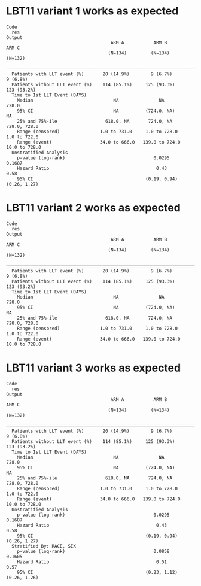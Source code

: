 # LBT11 variant 1 works as expected

    Code
      res
    Output
                                           ARM A           ARM B            ARM C    
                                          (N=134)         (N=134)          (N=132)   
      ———————————————————————————————————————————————————————————————————————————————
      Patients with LLT event (%)       20 (14.9%)        9 (6.7%)        9 (6.8%)   
      Patients without LLT event (%)    114 (85.1%)     125 (93.3%)      123 (93.2%) 
      Time to 1st LLT Event (DAYS)                                                   
        Median                              NA               NA             728.0    
        95% CI                              NA          (724.0, NA)          NA      
        25% and 75%-ile                  618.0, NA       724.0, NA      728.0, 728.0 
        Range (censored)               1.0 to 731.0     1.0 to 728.0    1.0 to 722.0 
        Range (event)                  34.0 to 666.0   139.0 to 724.0   10.0 to 728.0
      Unstratified Analysis                                                          
        p-value (log-rank)                                 0.0295          0.1687    
        Hazard Ratio                                        0.43            0.58     
        95% CI                                          (0.19, 0.94)    (0.26, 1.27) 

# LBT11 variant 2 works as expected

    Code
      res
    Output
                                           ARM A           ARM B            ARM C    
                                          (N=134)         (N=134)          (N=132)   
      ———————————————————————————————————————————————————————————————————————————————
      Patients with LLT event (%)       20 (14.9%)        9 (6.7%)        9 (6.8%)   
      Patients without LLT event (%)    114 (85.1%)     125 (93.3%)      123 (93.2%) 
      Time to 1st LLT Event (DAYS)                                                   
        Median                              NA               NA             728.0    
        95% CI                              NA          (724.0, NA)          NA      
        25% and 75%-ile                  618.0, NA       724.0, NA      728.0, 728.0 
        Range (censored)               1.0 to 731.0     1.0 to 728.0    1.0 to 722.0 
        Range (event)                  34.0 to 666.0   139.0 to 724.0   10.0 to 728.0

# LBT11 variant 3 works as expected

    Code
      res
    Output
                                           ARM A           ARM B            ARM C    
                                          (N=134)         (N=134)          (N=132)   
      ———————————————————————————————————————————————————————————————————————————————
      Patients with LLT event (%)       20 (14.9%)        9 (6.7%)        9 (6.8%)   
      Patients without LLT event (%)    114 (85.1%)     125 (93.3%)      123 (93.2%) 
      Time to 1st LLT Event (DAYS)                                                   
        Median                              NA               NA             728.0    
        95% CI                              NA          (724.0, NA)          NA      
        25% and 75%-ile                  618.0, NA       724.0, NA      728.0, 728.0 
        Range (censored)               1.0 to 731.0     1.0 to 728.0    1.0 to 722.0 
        Range (event)                  34.0 to 666.0   139.0 to 724.0   10.0 to 728.0
      Unstratified Analysis                                                          
        p-value (log-rank)                                 0.0295          0.1687    
        Hazard Ratio                                        0.43            0.58     
        95% CI                                          (0.19, 0.94)    (0.26, 1.27) 
      Stratified By: RACE, SEX                                                       
        p-value (log-rank)                                 0.0858          0.1605    
        Hazard Ratio                                        0.51            0.57     
        95% CI                                          (0.23, 1.12)    (0.26, 1.26) 

